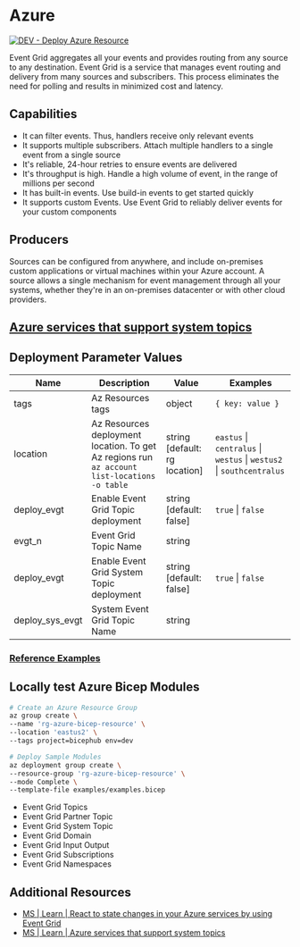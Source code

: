 # Azure

[![DEV - Deploy Azure Resource](https://github.com/ArtiomLK/azure-bicep-event-grid/actions/workflows/dev.orchestrator.yml/badge.svg?branch=main&event=push)](https://github.com/ArtiomLK/azure-bicep-event-grid/actions/workflows/dev.orchestrator.yml)

Event Grid aggregates all your events and provides routing from any source to any destination. Event Grid is a service that manages event routing and delivery from many sources and subscribers. This process eliminates the need for polling and results in minimized cost and latency.

## Capabilities

- It can filter events. Thus, handlers receive only relevant events
- It supports multiple subscribers. Attach multiple handlers to a single event from a single source
- It's reliable, 24-hour retries to ensure events are delivered
- It's throughput is high. Handle a high volume of event, in the range of millions per second
- It has built-in events. Use build-in events to get started quickly
- It supports custom Events. Use Event Grid to reliably deliver events for your custom components

## Producers

Sources can be configured from anywhere, and include on-premises custom applications or virtual machines within your Azure account. A source allows a single mechanism for event management through all your systems, whether they're in an on-premises datacenter or with other cloud providers.

## [Azure services that support system topics][3]

## Deployment Parameter Values

| Name            | Description                                                                                  | Value                         | Examples                                                             |
| --------------- | -------------------------------------------------------------------------------------------- | ----------------------------- | -------------------------------------------------------------------- |
| tags            | Az Resources tags                                                                            | object                        | `{ key: value }`                                                     |
| location        | Az Resources deployment location. To get Az regions run `az account list-locations -o table` | string [default: rg location] | `eastus` \| `centralus` \| `westus` \| `westus2` \| `southcentralus` |
| deploy_evgt     | Enable Event Grid Topic deployment                                                           | string [default: false]       | `true` \| `false`                                                    |
| evgt_n          | Event Grid Topic Name                                                                        | string                        |                                                                      |
| deploy_evgt     | Enable Event Grid System Topic deployment                                                    | string [default: false]       | `true` \| `false`                                                    |
| deploy_sys_evgt | System Event Grid Topic Name                                                                 | string                        |                                                                      |

### [Reference Examples][1]

## Locally test Azure Bicep Modules

```bash
# Create an Azure Resource Group
az group create \
--name 'rg-azure-bicep-resource' \
--location 'eastus2' \
--tags project=bicephub env=dev

# Deploy Sample Modules
az deployment group create \
--resource-group 'rg-azure-bicep-resource' \
--mode Complete \
--template-file examples/examples.bicep
```

- Event Grid Topics
- Event Grid Partner Topic
- Event Grid System Topic
- Event Grid Domain
- Event Grid Input Output
- Event Grid Subscriptions
- Event Grid Namespaces

## Additional Resources

- [MS | Learn | React to state changes in your Azure services by using Event Grid][2]
- [MS | Learn | Azure services that support system topics][3]

[1]: ./examples/examples.bicep
[2]: https://docs.microsoft.com/en-us/learn/modules/react-to-state-changes-using-event-grid/
[3]: https://docs.microsoft.com/en-us/azure/event-grid/system-topics#azure-services-that-support-system-topics
